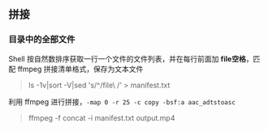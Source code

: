 ## 拼接

### 目录中的全部文件

Shell 按自然数排序获取一行一个文件的文件列表，并在每行前面加 **file空格**，匹配 ffmpeg 拼接清单格式，保存为文本文件

> ls -1v|sort -V|sed 's/^/file\ /' > manifest.txt

利用 ffmpeg 进行拼接，`-map 0 -r 25 -c copy -bsf:a aac_adtstoasc`

> ffmpeg -f concat -i manifest.txt output.mp4

